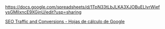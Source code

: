 https://docs.google.com/spreadsheets/d/1TpN33tLbJLKA3XJOBuELlvrWjefysGMllxncE9XGjnU/edit?usp=sharing

[SEO Traffic and Conversions - Hojas de cálculo de Google](https://docs.google.com/spreadsheets/d/1TpN33tLbJLKA3XJOBuELlvrWjefysGMllxncE9XGjnU/edit?gid=249887704#gid=249887704)
